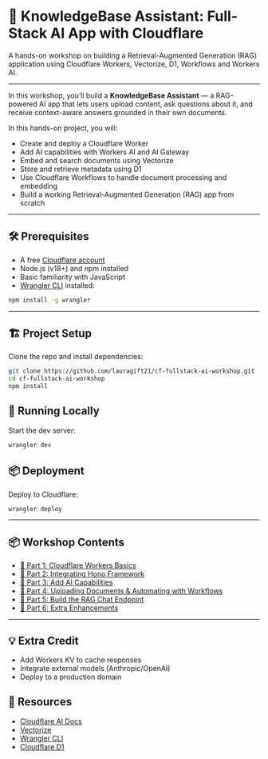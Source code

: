 # 🧠 KnowledgeBase Assistant: Full-Stack AI App with Cloudflare

A hands-on workshop on building a Retrieval-Augmented Generation (RAG) application using Cloudflare Workers, Vectorize, D1, Workflows and Workers AI.

---

In this workshop, you’ll build a **KnowledgeBase Assistant** — a RAG-powered AI app that lets users upload content, ask questions about it, and receive context-aware answers grounded in their own documents.

In this hands-on project, you will:

- Create and deploy a Cloudflare Worker
- Add AI capabilities with Workers AI and AI Gateway
- Embed and search documents using Vectorize
- Store and retrieve metadata using D1
- Use Cloudflare Workflows to handle document processing and embedding
- Build a working Retrieval-Augmented Generation (RAG) app from scratch

---

## 🛠️ Prerequisites

- A free [Cloudflare account](https://dash.cloudflare.com/sign-up)
- Node.js (v18+) and npm installed
- Basic familiarity with JavaScript
- [Wrangler CLI](https://developers.cloudflare.com/workers/wrangler/) installed:

```bash
npm install -g wrangler
```

---

## 🏗️ Project Setup

Clone the repo and install dependencies:

```bash
git clone https://github.com/lauragift21/cf-fullstack-ai-workshop.git
cd cf-fullstack-ai-workshop
npm install
```

## 🚀 Running Locally

Start the dev server:

```bash
wrangler dev
```

## 📦 Deployment

Deploy to Cloudflare:

```bash
wrangler deploy
```

---

## 📦 Workshop Contents

- [🧱 Part 1: Cloudflare Workers Basics](./part-1.md)
- [🔗 Part 2: Integrating Hono Framework](./part-2.md)
- [🧠 Part 3: Add AI Capabilities](./part-3.md)
- [📄 Part 4: Uploading Documents & Automating with Workflows](./part-4.md)
- [💬 Part 5: Build the RAG Chat Endpoint](./part-5.md)
- [🚀 Part 6: Extra Enhancements](./part-6.md)

---

## 💡 Extra Credit

- Add Workers KV to cache responses
- Integrate external models (Anthropic/OpenAI)
- Deploy to a production domain

## 🧭 Resources

- [Cloudflare AI Docs](https://developers.cloudflare.com/workers-ai/)
- [Vectorize](https://developers.cloudflare.com/vectorize/)
- [Wrangler CLI](https://developers.cloudflare.com/workers/wrangler/)
- [Cloudflare D1](https://developers.cloudflare.com/d1/)
